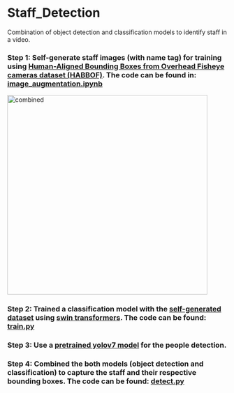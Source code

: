 # Staff_Detection
Combination of object detection and classification models to identify staff in a video.

### Step 1: Self-generate staff images (with name tag) for training  using [Human-Aligned Bounding Boxes from Overhead Fisheye cameras dataset (HABBOF)](https://vip.bu.edu/projects/vsns/cossy/datasets/habbof/). The code can be found in: [image_augmentation.ipynb](https://github.com/GanYihWee/Staff_Detection/blob/main/image_augmentation.ipynb)


<img width="458" alt="combined" src="https://github.com/GanYihWee/Staff_Detection/assets/102400483/c1930487-9292-4dd5-9bf3-fe5c5dabe8c3">


### Step 2: Trained a classification model with the [self-generated dataset](https://drive.google.com/file/d/1E0Swr1u6TP0xTS-p3NZ1wfzdCZGlf15k/view?usp=drive_link) using [swin transformers](https://drive.google.com/file/d/1cYHbVX6igWY61qPOPv__vduZv8flPD9l/view?usp=drive_link). The code can be found: [train.py](https://github.com/GanYihWee/Staff_Detection/blob/main/train.py)

### Step 3: Use a [pretrained yolov7 model](https://drive.google.com/file/d/1ePMnNw9wbaPAxzMi7ByItbii5MTiH7Da/view?usp=sharing) for the people detection.

### Step 4: Combined the both models (object detection and classification) to capture the staff and their respective bounding boxes. The code can be found: [detect.py](https://github.com/GanYihWee/Staff_Detection/blob/main/detect.py)







